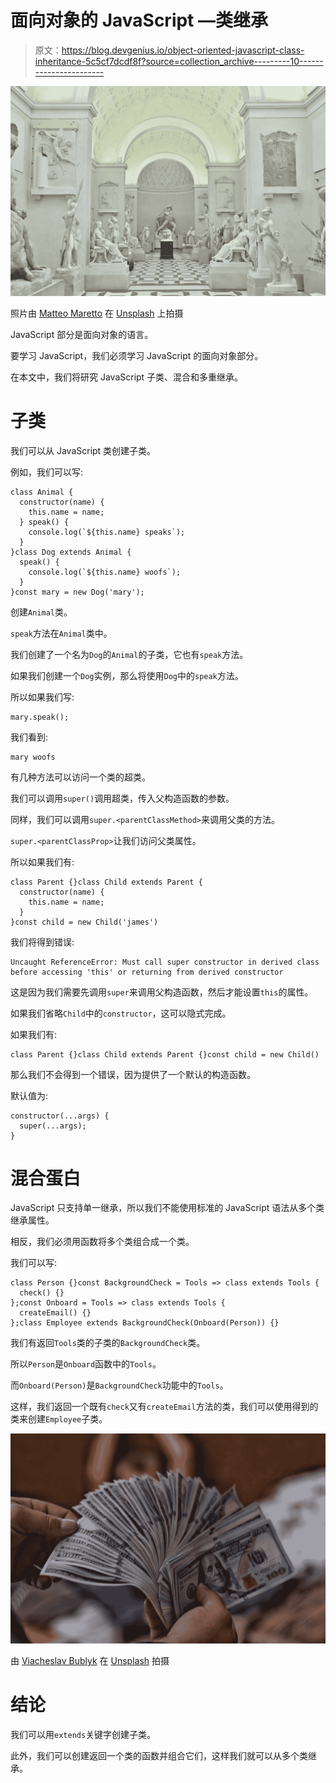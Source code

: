 # 面向对象的 JavaScript —类继承

> 原文：<https://blog.devgenius.io/object-oriented-javascript-class-inheritance-5c5cf7dcdf8f?source=collection_archive---------10----------------------->

![](img/dead80a7c6663f7bd84d4af0b967cc4c.png)

照片由 [Matteo Maretto](https://unsplash.com/@matmaphotos?utm_source=medium&utm_medium=referral) 在 [Unsplash](https://unsplash.com?utm_source=medium&utm_medium=referral) 上拍摄

JavaScript 部分是面向对象的语言。

要学习 JavaScript，我们必须学习 JavaScript 的面向对象部分。

在本文中，我们将研究 JavaScript 子类、混合和多重继承。

# 子类

我们可以从 JavaScript 类创建子类。

例如，我们可以写:

```
class Animal {
  constructor(name) {
    this.name = name;
  } speak() {
    console.log(`${this.name} speaks`);
  }
}class Dog extends Animal {
  speak() {
    console.log(`${this.name} woofs`);
  }
}const mary = new Dog('mary');
```

创建`Animal`类。

`speak`方法在`Animal`类中。

我们创建了一个名为`Dog`的`Animal`的子类，它也有`speak`方法。

如果我们创建一个`Dog`实例，那么将使用`Dog`中的`speak`方法。

所以如果我们写:

```
mary.speak();
```

我们看到:

```
mary woofs
```

有几种方法可以访问一个类的超类。

我们可以调用`super()`调用超类，传入父构造函数的参数。

同样，我们可以调用`super.<parentClassMethod>`来调用父类的方法。

`super.<parentClassProp>`让我们访问父类属性。

所以如果我们有:

```
class Parent {}class Child extends Parent {
  constructor(name) {
    this.name = name;
  }
}const child = new Child('james')
```

我们将得到错误:

```
Uncaught ReferenceError: Must call super constructor in derived class before accessing 'this' or returning from derived constructor
```

这是因为我们需要先调用`super`来调用父构造函数，然后才能设置`this`的属性。

如果我们省略`Child`中的`constructor`，这可以隐式完成。

如果我们有:

```
class Parent {}class Child extends Parent {}const child = new Child()
```

那么我们不会得到一个错误，因为提供了一个默认的构造函数。

默认值为:

```
constructor(...args) {
  super(...args);
}
```

# 混合蛋白

JavaScript 只支持单一继承，所以我们不能使用标准的 JavaScript 语法从多个类继承属性。

相反，我们必须用函数将多个类组合成一个类。

我们可以写:

```
class Person {}const BackgroundCheck = Tools => class extends Tools {
  check() {}
};const Onboard = Tools => class extends Tools {
  createEmail() {}
};class Employee extends BackgroundCheck(Onboard(Person)) {}
```

我们有返回`Tools`类的子类的`BackgroundCheck`类。

所以`Person`是`Onboard`函数中的`Tools`。

而`Onboard(Person)`是`BackgroundCheck`功能中的`Tools`。

这样，我们返回一个既有`check`又有`createEmail`方法的类，我们可以使用得到的类来创建`Employee`子类。

![](img/39f89ee6b6cd7fa7f1fbcc1323682276.png)

由 [Viacheslav Bublyk](https://unsplash.com/@s1winner?utm_source=medium&utm_medium=referral) 在 [Unsplash](https://unsplash.com?utm_source=medium&utm_medium=referral) 拍摄

# 结论

我们可以用`extends`关键字创建子类。

此外，我们可以创建返回一个类的函数并组合它们，这样我们就可以从多个类继承。